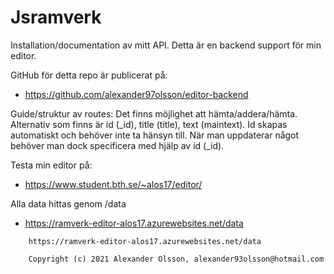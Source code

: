 # Jsramverk

Installation/documentation av mitt API.
Detta är en backend support för min editor.

GitHub för detta repo är publicerat på:

* https://github.com/alexander97olsson/editor-backend

Guide/struktur av routes:
Det finns möjlighet att hämta/addera/hämta.
Alternativ som finns är id (_id), title (title), text (maintext). Id skapas automatiskt och behöver inte ta hänsyn till. När man 
uppdaterar något behöver man dock specificera med hjälp av id (_id).


Testa min editor på:

* https://www.student.bth.se/~alos17/editor/

Alla data hittas genom /data

* https://ramverk-editor-alos17.azurewebsites.net/data

```
    https://ramverk-editor-alos17.azurewebsites.net/data
```


```
    Copyright (c) 2021 Alexander Olsson, alexander93olsson@hotmail.com
```